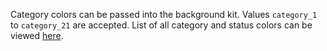 Category colors can be passed into the background kit. Values `category_1` to `category_21` are accepted. List of all category and status colors can be viewed <a href="https://playbook.powerapp.cloud/tokens/colors" target="_blank">here</a>.